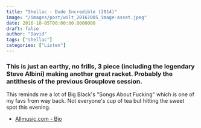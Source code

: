 ```yaml
---
title: "Shellac - Dude Incredible (2014)"
image: "/images/post/wilt_20161005_image-asset.jpeg"
date: 2016-10-05T00:00:00.0000000
draft: false
author: "David"
tags: ["shellac"]
categories: ["Listen"]
---
```

### This is just an earthy, no frills, 3 piece (including the legendary Steve Albini) making another great racket. Probably the antithesis of the previous Grouplove session.

 This reminds me a lot of Big Black's "Songs About Fucking" which is one of my favs from way back. Not everyone's cup of tea but hitting the sweet spot this evening.

-  [Allmusic.com - Bio](http://www.allmusic.com/artist/shellac-mn0000748262/biography)